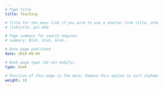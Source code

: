 ```yaml
---
# Page title
title: Teaching

# Title for the menu link if you wish to use a shorter link title, otherwise remove this option.
# linktitle: pol-850

# Page summary for search engines.
# summary: Blah, blah, blah...

# Date page published
date: 2018-09-09

# Book page type (do not modify).
type: book

# Position of this page in the menu. Remove this option to sort alphabetically.
weight: 10
---
```

